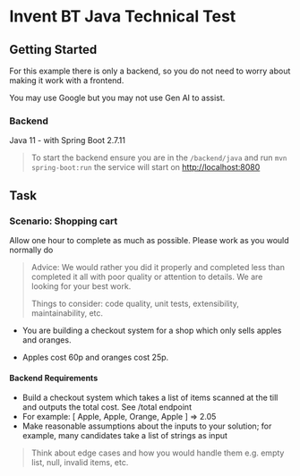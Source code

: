 # Invent BT Java Technical Test

## Getting Started

For this example there is only a backend, so you do not need to worry about making it work with a frontend. 

You may use Google but you may not use Gen AI to assist.

### Backend

Java 11 - with Spring Boot 2.7.11

> To start the backend ensure you are in the `/backend/java` and run `mvn spring-boot:run` the service will start on [http://localhost:8080](http://localhost:8080)

## Task

### Scenario: Shopping cart

Allow one hour to complete as much as possible.
Please work as you would normally do

> Advice: We would rather you did it properly and completed less than completed it all with poor quality or attention to details. We are looking for your best work.
>
> Things to consider: code quality, unit tests, extensibility, maintainability, etc.

- You are building a checkout system for a shop which only sells apples and oranges.

- Apples cost 60p and oranges cost 25p.

#### Backend Requirements

- Build a checkout system which takes a list of items scanned at the till and outputs the total cost. See /total endpoint
- For example: [ Apple, Apple, Orange, Apple ] => 2.05
- Make reasonable assumptions about the inputs to your solution; for example, many candidates take a list of strings as input

> Think about edge cases and how you would handle them e.g. empty list, null, invalid items, etc.
